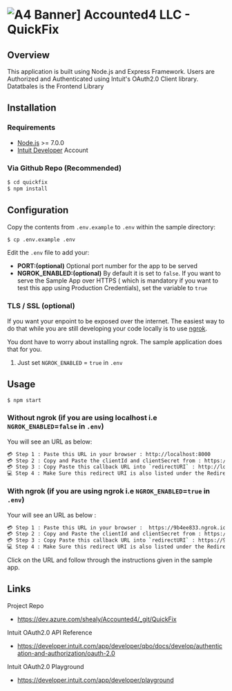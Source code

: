 
![A4 Banner](./public/images/Accounted4__Logo_QB.png)]
Accounted4 LLC - QuickFix
==========================================================

## Overview

This application is built using Node.js and Express Framework.  Users are Authorized and Authenticated using Intuit's OAuth2.0 Client library.
Datatbales is the Frontend Library 


## Installation

### Requirements

* [Node.js](http://nodejs.org) >= 7.0.0
* [Intuit Developer](https://developer.intuit.com) Account

### Via Github Repo (Recommended)

```bash
$ cd quickfix
$ npm install
```

## Configuration

Copy the contents from `.env.example` to `.env` within the sample directory:
```bash
$ cp .env.example .env
```
Edit the `.env` file to add your:  


* **PORT:(optional)** Optional port number for the app to be served
* **NGROK_ENABLED:(optional)** By default it is set to `false`. If you want to serve the Sample App over HTTPS ( which is mandatory if you want to test this app using Production Credentials), set the variable to `true`



### TLS / SSL (**optional**)

If you want your enpoint to be exposed over the internet. The easiest way to do that while you are still developing your code locally is to use [ngrok](https://ngrok.com/).  

You dont have to worry about installing ngrok. The sample application does that for you.   
1. Just set `NGROK_ENABLED` = `true` in `.env` 


## Usage

```bash
$ npm start
```

### Without ngrok (if you are using localhost i.e `NGROK_ENABLED`=`false` in `.env`)
You will see an URL as below:
```bash
💳 Step 1 : Paste this URL in your browser : http://localhost:8000
💳 Step 2 : Copy and Paste the clientId and clientSecret from : https://developer.intuit.com
💳 Step 3 : Copy Paste this callback URL into `redirectURI` : http://localhost:8000/callback
💻 Step 4 : Make Sure this redirect URI is also listed under the Redirect URIs on your app in : https://developer.intuit.com
```

### With ngrok (if you are using ngrok i.e `NGROK_ENABLED`=`true` in `.env`)

Your will see an URL as below : 
```bash
💳 Step 1 : Paste this URL in your browser :  https://9b4ee833.ngrok.io 
💳 Step 2 : Copy and Paste the clientId and clientSecret from : https://developer.intuit.com
💳 Step 3 : Copy Paste this callback URL into `redirectURI` : https://9b4ee833.ngrok.io/callback
💻 Step 4 : Make Sure this redirect URI is also listed under the Redirect URIs on your app in : https://developer.intuit.com
```

Click on the URL and follow through the instructions given in the sample app.


## Links

Project Repo

* https://dev.azure.com/shealy/Accounted4/_git/QuickFix

Intuit OAuth2.0 API Reference

* https://developer.intuit.com/app/developer/qbo/docs/develop/authentication-and-authorization/oauth-2.0

Intuit OAuth2.0 Playground

* https://developer.intuit.com/app/developer/playground




